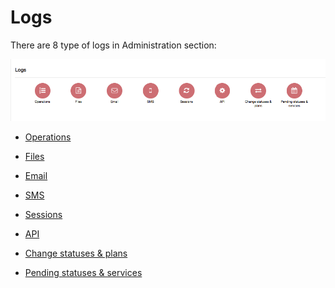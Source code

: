 Logs
====

There are 8 type of logs in Administration section: 

![Logs](logs.png)

   * [Operations](administration/logs/operations/operations.md)
   
   
   * [Files](administration/logs/files/files.md)
   
   
   * [Email](administration/logs/email/email.md)
   
   
   * [SMS](administration/logs/sms/sms.md)
   
   
   * [Sessions](administration/logs/sessions/sessions.md)
   
   
   * [API](administration/logs/api/api.md)
   
   
   * [Change statuses & plans](administration/logs/changes_statuses_plans/changes_statuses_plans.md)
   
   
   * [Pending statuses & services](administration/logs/pending_statuses_plans/pending_statuses_plans.md)

